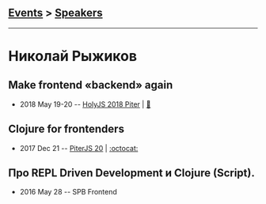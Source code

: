 ## [Events](../README.md) > [Speakers](../speakers.md)
---

# Николай Рыжиков

## Make frontend «backend» again
- 2018 May 19-20 -- [HolyJS 2018 Piter](https://youtu.be/XBfi3Q74BnE)  | [:notebook:](https://niquola.github.io/holyjs-slides-2018/#/)  
## Clojure for frontenders
- 2017 Dec 21 -- [PiterJS 20](https://www.youtube.com/watch?v=6oF_fRyKsd4)   | [:octocat:](https://github.com/niquola/piterjs-2017-slides) 
## Про REPL Driven Development и Clojure (Script).
- 2016 May 28 -- SPB Frontend    
